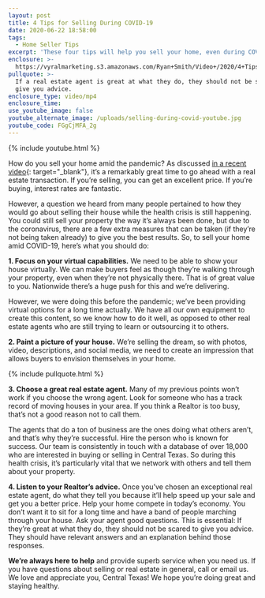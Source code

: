 ```yaml
---
layout: post
title: 4 Tips for Selling During COVID-19
date: 2020-06-22 18:58:00
tags:
  - Home Seller Tips
excerpt: 'These four tips will help you sell your home, even during COVID-19.'
enclosure: >-
  https://vyralmarketing.s3.amazonaws.com/Ryan+Smith/Video+/2020/4+Tips+for+Selling+During+COVID-19.mp4
pullquote: >-
  If a real estate agent is great at what they do, they should not be scared to
  give you advice.
enclosure_type: video/mp4
enclosure_time:
use_youtube_image: false
youtube_alternate_image: /uploads/selling-during-covid-youtube.jpg
youtube_code: FGgCjMFA_2g
---
```


{% include youtube.html %}

How do you sell your home amid the pandemic? As discussed [in a recent video](https://centraltexasrealestatejournal.com/straight-talk-about-our-new-normal.html){: target="_blank"}, it’s a remarkably great time to go ahead with a real estate transaction. If you’re selling, you can get an excellent price. If you’re buying, interest rates are fantastic.&nbsp;

However, a question we heard from many people pertained to how they would go about selling their house while the health crisis is still happening. You could still sell your property the way it’s always been done, but due to the coronavirus, there are a few extra measures that can be taken (if they’re not being taken already) to give you the best results. So, to sell your home amid COVID-19, here’s what you should do:

**1\. Focus on your virtual capabilities.** We need to be able to show your house virtually. We can make buyers feel as though they’re walking through your property, even when they’re not physically there. That is of great value to you. Nationwide there’s a huge push for this and we’re delivering.&nbsp;

However, we were doing this before the pandemic; we’ve been providing virtual options for a long time actually. We have all our own equipment to create this content, so we know how to do it well, as opposed to other real estate agents who are still trying to learn or outsourcing it to others.&nbsp;

**2\. Paint a picture of your house.** We’re selling the dream, so with photos, video, descriptions, and social media, we need to create an impression that allows buyers to envision themselves in your home.

{% include pullquote.html %}

**3\. Choose a great real estate agent.** Many of my previous points won’t work if you choose the wrong agent. Look for someone who has a track record of moving houses in your area. If you think a Realtor is too busy, that’s not a good reason not to call them.&nbsp;

The agents that do a ton of business are the ones doing what others aren’t, and that’s why they’re successful. Hire the person who is known for success. Our team is consistently in touch with a database of over 18,000 who are interested in buying or selling in Central Texas. So during this health crisis, it’s particularly vital that we network with others and tell them about your property.&nbsp;

**4\. Listen to your Realtor’s advice.** Once you’ve chosen an exceptional real estate agent, do what they tell you because it’ll help speed up your sale and get you a better price. Help your home compete in today’s economy. You don’t want it to sit for a long time and have a band of people marching through your house. Ask your agent good questions. This is essential: If they’re great at what they do, they should not be scared to give you advice. They should have relevant answers and an explanation behind those responses.&nbsp;

**We’re always here to help** and provide superb service when you need us. If you have questions about selling or real estate in general, call or email us. We love and appreciate you, Central Texas\! We hope you’re doing great and staying healthy.